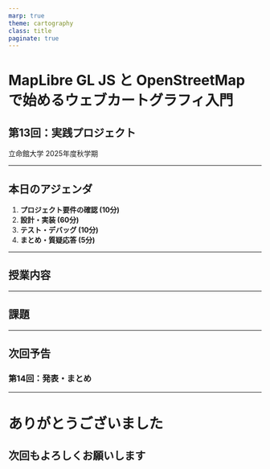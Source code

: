 ```yaml
---
marp: true
theme: cartography
class: title
paginate: true
---
```


<!-- _class: title -->

# MapLibre GL JS と OpenStreetMap で始めるウェブカートグラフィ入門

## 第13回：実践プロジェクト

立命館大学 2025年度秋学期

---

## 本日のアジェンダ

1. **プロジェクト要件の確認 (10分)**
2. **設計・実装 (60分)**
3. **テスト・デバッグ (10分)**
4. **まとめ・質疑応答 (5分)**

---

## 授業内容

<!-- ここに授業内容を追加 -->

---

<div class="assignment">

## 課題

<!-- 課題内容を記載 -->

</div>

---

## 次回予告

### 第14回：発表・まとめ

---

<!-- _class: title -->

# ありがとうございました

## 次回もよろしくお願いします
